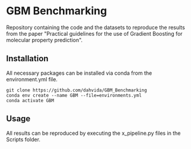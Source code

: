 # GBM Benchmarking  
Repository containing the code and the datasets to reproduce the results from the paper "Practical guidelines for the use of Gradient Boosting for molecular property prediction".  
  
## Installation  
All necessary packages can be installed via conda from the environment.yml file.  
```
git clone https://github.com/dahvida/GBM_Benchmarking
conda env create --name GBM --file=environments.yml
conda activate GBM
```

## Usage
All results can be reproduced by executing the x_pipeline.py files in the Scripts folder.

